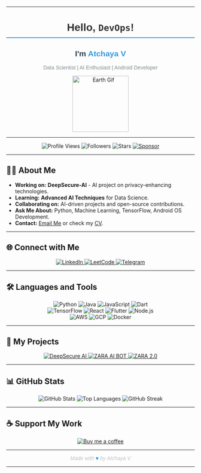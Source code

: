 
---

<h1 align="center" style="font-family: 'Poppins', sans-serif; color: #333; border-bottom: 2px solid #3498DB; padding-bottom: 10px;">
  Hello, <code>DevOps</code>!
</h1>

<div align="center">
  <h2 style="font-family: 'Poppins', sans-serif; color: #2C3E50;">I'm <span style="color: #3498DB;">Atchaya V</span></h2>
  <p style="font-family: 'Poppins', sans-serif; color: #7F8C8D;">Data Scientist | AI Enthusiast | Android Developer</p>
  <img src="https://media.giphy.com/media/v1.Y2lkPTc5MGI3NjExcnc5NzN5ZGU3eHoyMmRhdTU3bTZtcXJjdjE1bTgybHBhOG4xZXgxNyZlcD12MV9naWZzX3RyZW5kaW5nJmN0PWc/mcJohbfGPATW8/giphy.gif" width="150" alt="Earth Gif"/>
</div>

---

<div align="center">
  <img alt="Profile Views" src="https://komarev.com/ghpvc/?username=ATCHAYA200&style=flat&color=3498DB" title="Profile Views" />
  <img alt="Followers" src="https://img.shields.io/github/followers/ATCHAYA200?label=Followers&style=flat&color=3498DB" title="Followers" />
  <img alt="Stars" src="https://img.shields.io/github/stars/ATCHAYA200?label=Stars&style=flat&color=3498DB" title="GitHub Stars" />
  <a href="https://github.com/sponsors/ATCHAYA200" title="Sponsor Me">
    <img src="https://img.shields.io/static/v1?label=Sponsor&message=%E2%9D%A4&logo=GitHub&color=%23fe8e86" alt="Sponsor" />
  </a>
</div>

---

<h2>👩‍💻 About Me</h2>

- **Working on:** <b>DeepSecure-AI</b> - AI project on privacy-enhancing technologies.
- **Learning:** <b>Advanced AI Techniques</b> for Data Science.
- **Collaborating on:** AI-driven projects and open-source contributions.
- **Ask Me About:** Python, Machine Learning, TensorFlow, Android OS Development.
- **Contact:** [Email Me](mailto:vatchaya32@gmail.com) or check my [CV](https://divith-portfolio.vercel.app/CV.pdf).

---

<h2>🌐 Connect with Me</h2>

<div align="center">
  <a href="https://linkedin.com/in/divith-s" target="_blank">
    <img src="https://img.shields.io/badge/LinkedIn-0A66C2?style=flat&logo=linkedin&logoColor=white" alt="LinkedIn" />
  </a>
  <a href="https://www.leetcode.com/divith023" target="_blank">
    <img src="https://img.shields.io/badge/LeetCode-F9DC5C?style=flat&logo=leetcode&logoColor=black" alt="LeetCode" />
  </a>
  <a href="https://www.telegram.me/ninjaonsteroids" target="_blank">
    <img src="https://img.shields.io/badge/Telegram-0088CC?style=flat&logo=telegram&logoColor=white" alt="Telegram" />
  </a>
</div>

---

<h2>🛠️ Languages and Tools</h2>

<div align="center">
  <img src="https://img.shields.io/badge/Python-3776AB?style=flat&logo=python&logoColor=white" alt="Python" />
  <img src="https://img.shields.io/badge/Java-007396?style=flat&logo=java&logoColor=white" alt="Java" />
  <img src="https://img.shields.io/badge/JavaScript-F7DF1C?style=flat&logo=javascript&logoColor=black" alt="JavaScript" />
  <img src="https://img.shields.io/badge/Dart-0175C2?style=flat&logo=dart&logoColor=white" alt="Dart" />
</div>

<div align="center">
  <img src="https://img.shields.io/badge/TensorFlow-FF6F00?style=flat&logo=tensorflow&logoColor=white" alt="TensorFlow" />
  <img src="https://img.shields.io/badge/React-61DAFB?style=flat&logo=react&logoColor=black" alt="React" />
  <img src="https://img.shields.io/badge/Flutter-02569B?style=flat&logo=flutter&logoColor=white" alt="Flutter" />
  <img src="https://img.shields.io/badge/Node.js-339933?style=flat&logo=node.js&logoColor=white" alt="Node.js" />
</div>

<div align="center">
  <img src="https://img.shields.io/badge/AWS-232F3E?style=flat&logo=amazonaws&logoColor=white" alt="AWS" />
  <img src="https://img.shields.io/badge/GCP-4285F4?style=flat&logo=google-cloud&logoColor=white" alt="GCP" />
  <img src="https://img.shields.io/badge/Docker-2496ED?style=flat&logo=docker&logoColor=white" alt="Docker" />
</div>

---

<h2>📂 My Projects</h2>

<div align="center">
  <a href="https://github.com/ATCHAYA200/DeepSecure-AI" target="_blank">
    <img src="https://img.shields.io/badge/DeepSecure%20AI-blue?style=flat&logo=github" alt="DeepSecure AI" />
  </a>
  <a href="https://github.com/ATCHAYA200/ZARA-AN-AI-BOT" target="_blank">
    <img src="https://img.shields.io/badge/ZARA%20AI%20BOT-green?style=flat&logo=github" alt="ZARA AI BOT" />
  </a>
  <a href="https://github.com/ATCHAYA200/ZARA-2.0" target="_blank">
    <img src="https://img.shields.io/badge/ZARA%202.0-red?style=flat&logo=github" alt="ZARA 2.0" />
  </a>
</div>

---

<h2>📊 GitHub Stats</h2>

<div align="center">
  <img src="https://github-readme-stats.vercel.app/api?username=ATCHAYA200&show_icons=true&theme=default" alt="GitHub Stats" />
  <img src="https://github-readme-stats.vercel.app/api/top-langs/?username=ATCHAYA200&layout=compact&theme=default" alt="Top Languages" />
  <img src="https://github-readme-streak-stats.herokuapp.com/?user=ATCHAYA200&theme=default" alt="GitHub Streak" />
</div>

---

<h2>☕ Support My Work</h2>

<div align="center">
  <a href="https://www.buymeacoffee.com/ninjaonsteroids">
    <img src="https://img.buymeacoffee.com/button-api/?text=Buy%20me%20a%20coffee&slug=ninjaonsteroids&button_colour=FFDD00&font_colour=000000&font_family=Arial" alt="Buy me a coffee"/>
  </a>
</div>

---

<div align="center" style="font-family: 'Poppins', sans-serif; color: #BDC3C7;">
  <i>Made with <span style="color: #3498DB;">♥</span> by Atchaya V</i>
</div>

---
